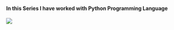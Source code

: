 #### In this Series I have worked with Python Programming Language


<img src="user-images.githubusercontent.com/81867377/143200252-0ed59a70-96c9-4b43-baf3-2d9b6afd77a9.jpg.jpg">

